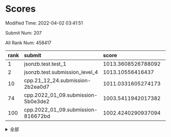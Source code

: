 # Scores

Modified Time: 2022-04-02 03:41:51

Submit Num: 207

All Rank Num: 458417

| rank |               submit               |       score        |       sigma        | pk_num |
| :--- | :--------------------------------- | :----------------- | :----------------- | :----- |
| 1    | jsonzb.test.test_1                 | 1013.3608526788092 | 0.8248323243140361 | 8854   |
| 2    | jsonzb.test.submission_level_4     | 1013.10556416437   | 0.8317201436041114 | 8861   |
| 10   | cpp.21_12_24.submission-2b2ea0d7   | 1011.0331605274173 | 0.7771782355201234 | 8860   |
| 74   | cpp.2022_01_09.submission-5b0e3de2 | 1003.5411942017382 | 0.7177140469172836 | 8861   |
| 100  | cpp.2022_01_09.submission-816672bd | 1002.4240290937094 | 0.7240019374477871 | 8856   |


<details>
<summary>全部</summary>

| rank |                 submit                 |       score        |       sigma        | pk_num |
| :--- | :------------------------------------- | :----------------- | :----------------- | :----- |
| 1    | jsonzb.test.test_1                     | 1013.3608526788092 | 0.8248323243140361 | 8854   |
| 2    | jsonzb.test.submission_level_4         | 1013.10556416437   | 0.8317201436041114 | 8861   |
| 3    | gobigger.level_3.submission_level_3_16 | 1011.7914306507378 | 0.7893444719537822 | 8860   |
| 4    | gobigger.level_3.submission_level_3_13 | 1011.7539246253871 | 0.7589525056906425 | 8853   |
| 5    | gobigger.level_3.submission_level_3_9  | 1011.7520559366909 | 0.784918066617721  | 8852   |
| 6    | gobigger.level_3.submission_level_3_26 | 1011.4498039495866 | 0.7943874371874534 | 8863   |
| 7    | gobigger.level_3.submission_level_3_31 | 1011.4148048396114 | 0.7946459868138    | 8863   |
| 8    | gobigger.level_3.submission_level_3_39 | 1011.3984846895238 | 0.7618967412547742 | 8858   |
| 9    | gobigger.level_3.submission_level_3_45 | 1011.0627526322484 | 0.74900121003266   | 8861   |
| 10   | cpp.21_12_24.submission-2b2ea0d7       | 1011.0331605274173 | 0.7771782355201234 | 8860   |
| 11   | gobigger.level_3.submission_level_3_37 | 1011.0172419742318 | 0.776344017565411  | 8858   |
| 12   | gobigger.level_3.submission_level_3_28 | 1010.9971989854356 | 0.7629251281509155 | 8856   |
| 13   | gobigger.level_3.submission_level_3_48 | 1010.9597265517696 | 0.7725812557023594 | 8860   |
| 14   | gobigger.level_3.submission_level_3_10 | 1010.8655116340672 | 0.7555420244574826 | 8861   |
| 15   | gobigger.level_3.submission_level_3_20 | 1010.7961265649719 | 0.7646309769038727 | 8857   |
| 16   | gobigger.level_3.submission_level_3_7  | 1010.4805910360687 | 0.779513812408349  | 8860   |
| 17   | gobigger.level_3.submission_level_3_18 | 1010.4722001160593 | 0.7326139543830978 | 8858   |
| 18   | gobigger.level_3.submission_level_3_35 | 1010.4476341783268 | 0.7538726015203935 | 8856   |
| 19   | gobigger.level_3.submission_level_3_0  | 1010.4165592684711 | 0.7558253386550606 | 8857   |
| 20   | gobigger.level_3.submission_level_3_34 | 1010.4082545916973 | 0.7522027331058869 | 8858   |
| 21   | gobigger.level_3.submission_level_3_19 | 1010.3810507543299 | 0.7456328603097115 | 8859   |
| 22   | gobigger.level_3.submission_level_3_15 | 1010.3488328609495 | 0.7594094503441726 | 8865   |
| 23   | gobigger.level_3.submission_level_3_38 | 1010.3102408749291 | 0.7689580508480195 | 8853   |
| 24   | gobigger.level_3.submission_level_3_25 | 1010.2618425298135 | 0.7388727773989873 | 8859   |
| 25   | gobigger.level_3.submission_level_3_1  | 1010.2187780516189 | 0.7794092814604815 | 8863   |
| 26   | gobigger.level_3.submission_level_3_8  | 1010.1992037975588 | 0.7556680469511067 | 8861   |
| 27   | gobigger.level_3.submission_level_3_49 | 1010.1731362080194 | 0.7914031456152278 | 8858   |
| 28   | gobigger.level_3.submission_level_3_40 | 1010.0383085943738 | 0.7537748844716325 | 8859   |
| 29   | gobigger.level_3.submission_level_3_36 | 1010.033617955238  | 0.7612491719863174 | 8857   |
| 30   | gobigger.level_3.submission_level_3_42 | 1009.8782697855424 | 0.7652775078732781 | 8857   |
| 31   | gobigger.level_3.submission_level_3_14 | 1009.8338356868506 | 0.7486439195642454 | 8864   |
| 32   | gobigger.level_3.submission_level_3_2  | 1009.8055970354001 | 0.7523151668035263 | 8864   |
| 33   | gobigger.level_3.submission_level_3_23 | 1009.7397043145736 | 0.7364778142000487 | 8856   |
| 34   | gobigger.level_3.submission_level_3_41 | 1009.6795303574398 | 0.7657171671433854 | 8859   |
| 35   | gobigger.level_3.submission_level_3_6  | 1009.6761605722853 | 0.7328648474894172 | 8861   |
| 36   | gobigger.level_3.submission_level_3_29 | 1009.6018249992659 | 0.7393649516388517 | 8862   |
| 37   | gobigger.level_3.submission_level_3_46 | 1009.5576534677934 | 0.7481499113570835 | 8853   |
| 38   | gobigger.level_3.submission_level_3_47 | 1009.5475135731385 | 0.7715176214161232 | 8867   |
| 39   | gobigger.level_3.submission_level_3_5  | 1009.3826057009023 | 0.749334936307653  | 8851   |
| 40   | gobigger.level_3.submission_level_3_44 | 1009.356511127744  | 0.7505902629514544 | 8855   |
| 41   | gobigger.level_3.submission_level_3_24 | 1009.2687892801646 | 0.7348040589854241 | 8853   |
| 42   | gobigger.level_3.submission_level_3_12 | 1009.2305849826425 | 0.7498782014925737 | 8853   |
| 43   | gobigger.level_3.submission_level_3_4  | 1009.1438255471371 | 0.7364423775020468 | 8858   |
| 44   | gobigger.level_3.submission_level_3_11 | 1009.1314053589628 | 0.7436761468366786 | 8859   |
| 45   | gobigger.level_3.submission_level_3_3  | 1009.058058688106  | 0.743892581848197  | 8862   |
| 46   | gobigger.level_3.submission_level_3_21 | 1009.027686408524  | 0.7566656136207751 | 8862   |
| 47   | gobigger.level_3.submission_level_3_27 | 1009.0249573726895 | 0.7510828265938303 | 8862   |
| 48   | gobigger.level_3.submission_level_3_33 | 1008.8048334674304 | 0.7531084755543503 | 8857   |
| 49   | gobigger.level_3.submission_level_3_32 | 1008.765556666348  | 0.7467366757605762 | 8860   |
| 50   | gobigger.level_3.submission_level_3_43 | 1008.6519605549088 | 0.7398759291029766 | 8859   |
| 51   | gobigger.level_3.submission_level_3_30 | 1008.519881256976  | 0.7226309166721994 | 8860   |
| 52   | gobigger.level_3.submission_level_3_17 | 1008.1739920708701 | 0.7303145793894219 | 8860   |
| 53   | gobigger.level_3.submission_level_3_22 | 1007.6464163052212 | 0.7270498949978639 | 8859   |
| 54   | gobigger.level_1.submission_level_1_37 | 1004.9364335337988 | 0.7303331012260285 | 8857   |
| 55   | gobigger.level_1.submission_level_1_28 | 1004.707798947763  | 0.7187854346282764 | 8860   |
| 56   | gobigger.level_1.submission_level_1_36 | 1004.6218501061971 | 0.7245777973820202 | 8860   |
| 57   | gobigger.level_1.submission_level_1_44 | 1004.3063928769524 | 0.7189855757671829 | 8860   |
| 58   | gobigger.level_1.submission_level_1_30 | 1004.2910263238542 | 0.7176541807054275 | 8860   |
| 59   | gobigger.level_1.submission_level_1_10 | 1004.2464184774154 | 0.7277469227790773 | 8861   |
| 60   | gobigger.level_1.submission_level_1_11 | 1004.2112539970074 | 0.7267312758964942 | 8856   |
| 61   | gobigger.level_1.submission_level_1_40 | 1004.2081852409984 | 0.7254471799620841 | 8856   |
| 62   | gobigger.level_1.submission_level_1_34 | 1004.0792929784108 | 0.7185928951024009 | 8857   |
| 63   | gobigger.level_1.submission_level_1_23 | 1004.0629145586109 | 0.718677445548842  | 8859   |
| 64   | gobigger.level_1.submission_level_1_46 | 1004.043764830595  | 0.7061337640809292 | 8857   |
| 65   | gobigger.level_1.submission_level_1_6  | 1004.0426782408913 | 0.7127180737549932 | 8860   |
| 66   | gobigger.level_1.submission_level_1_0  | 1004.0092062712065 | 0.7389551812605163 | 8855   |
| 67   | gobigger.level_1.submission_level_1_32 | 1003.8788798656549 | 0.7139312741922318 | 8855   |
| 68   | gobigger.level_1.submission_level_1_20 | 1003.8239791611516 | 0.7124302264718845 | 8859   |
| 69   | gobigger.level_1.submission_level_1_49 | 1003.8116818300468 | 0.7205668572865523 | 8861   |
| 70   | gobigger.level_1.submission_level_1_35 | 1003.7983513822724 | 0.7186470537378077 | 8859   |
| 71   | gobigger.level_1.submission_level_1_47 | 1003.6739744513729 | 0.7237585592443797 | 8851   |
| 72   | gobigger.level_1.submission_level_1_7  | 1003.5919683074599 | 0.7244085390238    | 8861   |
| 73   | gobigger.level_1.submission_level_1_18 | 1003.5510129486861 | 0.7196059509027766 | 8853   |
| 74   | cpp.2022_01_09.submission-5b0e3de2     | 1003.5411942017382 | 0.7177140469172836 | 8861   |
| 75   | gobigger.level_1.submission_level_1_38 | 1003.4648129151564 | 0.7175119041648625 | 8861   |
| 76   | gobigger.level_1.submission_level_1_5  | 1003.4303583543774 | 0.7139318488199076 | 8858   |
| 77   | gobigger.level_1.submission_level_1_1  | 1003.3555038892906 | 0.7115150287599022 | 8858   |
| 78   | gobigger.level_1.submission_level_1_13 | 1003.3266179348451 | 0.716024537807649  | 8859   |
| 79   | gobigger.level_1.submission_level_1_15 | 1003.3202959895378 | 0.7231153242386031 | 8857   |
| 80   | gobigger.level_1.submission_level_1_22 | 1003.3178994786244 | 0.7117823038551803 | 8855   |
| 81   | gobigger.level_1.submission_level_1_43 | 1003.3103481849943 | 0.7236843072365144 | 8860   |
| 82   | gobigger.level_1.submission_level_1_39 | 1003.2951114251267 | 0.7262271361744966 | 8861   |
| 83   | gobigger.level_1.submission_level_1_31 | 1003.2387945827144 | 0.7126913672148297 | 8857   |
| 84   | gobigger.level_1.submission_level_1_41 | 1003.2321487710352 | 0.7173760335286309 | 8864   |
| 85   | gobigger.level_1.submission_level_1_14 | 1003.1394707232631 | 0.7170444575122071 | 8862   |
| 86   | gobigger.level_1.submission_level_1_25 | 1003.100458858703  | 0.7291168642165178 | 8854   |
| 87   | gobigger.level_1.submission_level_1_2  | 1003.0562224608319 | 0.7082197142165634 | 8857   |
| 88   | gobigger.level_1.submission_level_1_9  | 1003.0288210105446 | 0.7140876504683956 | 8863   |
| 89   | gobigger.level_1.submission_level_1_45 | 1002.9894513689821 | 0.7144347044494632 | 8863   |
| 90   | gobigger.level_1.submission_level_1_17 | 1002.9782747920724 | 0.7162052186813836 | 8861   |
| 91   | gobigger.level_1.submission_level_1_48 | 1002.951746118913  | 0.7140985795908757 | 8856   |
| 92   | gobigger.level_1.submission_level_1_26 | 1002.9359758629683 | 0.7197409776662308 | 8859   |
| 93   | gobigger.level_1.submission_level_1_24 | 1002.9249688517607 | 0.720588559456972  | 8859   |
| 94   | gobigger.level_1.submission_level_1_19 | 1002.7672015149869 | 0.7117892347243178 | 8851   |
| 95   | gobigger.level_1.submission_level_1_21 | 1002.5766763999364 | 0.7186150693429451 | 8860   |
| 96   | gobigger.level_1.submission_level_1_29 | 1002.5751294293854 | 0.7214276634924474 | 8861   |
| 97   | gobigger.level_1.submission_level_1_33 | 1002.5351386493988 | 0.7050439812146031 | 8855   |
| 98   | gobigger.level_1.submission_level_1_3  | 1002.5217587727146 | 0.7228660212904767 | 8859   |
| 99   | gobigger.level_1.submission_level_1_27 | 1002.5011423070018 | 0.7100007524813783 | 8859   |
| 100  | cpp.2022_01_09.submission-816672bd     | 1002.4240290937094 | 0.7240019374477871 | 8856   |
| 101  | gobigger.level_1.submission_level_1_4  | 1002.3132452797419 | 0.7109498945204916 | 8862   |
| 102  | gobigger.level_1.submission_level_1_16 | 1002.1509923690414 | 0.709232228391301  | 8855   |
| 103  | gobigger.level_1.submission_level_1_12 | 1002.1042060612523 | 0.7241398549080988 | 8858   |
| 104  | gobigger.level_1.submission_level_1_42 | 1002.0869320059631 | 0.7130131314521928 | 8856   |
| 105  | gobigger.level_1.submission_level_1_8  | 1001.7231062654097 | 0.7092523533326213 | 8855   |
| 106  | gobigger.random.submission_random_11   | 997.5489729811326  | 0.7040121933026516 | 8857   |
| 107  | gobigger.random.submission_random_35   | 997.1832628365601  | 0.708388910985873  | 8863   |
| 108  | gobigger.random.submission_random_8    | 997.0324436798178  | 0.6998190895098664 | 8858   |
| 109  | gobigger.random.submission_random_38   | 997.0029619231883  | 0.6964964808262536 | 8861   |
| 110  | gobigger.random.submission_random_26   | 996.8607430527214  | 0.7107874200628128 | 8857   |
| 111  | gobigger.random.submission_random_30   | 996.842049600466   | 0.706494875746886  | 8860   |
| 112  | gobigger.random.submission_random_18   | 996.8167657767394  | 0.7129209111094231 | 8862   |
| 113  | gobigger.random.submission_random_22   | 996.8081858956629  | 0.716346600928241  | 8854   |
| 114  | gobigger.random.submission_random_44   | 996.7488573393326  | 0.7180935043856249 | 8855   |
| 115  | gobigger.random.submission_random_47   | 996.7286191478426  | 0.7111232668200518 | 8861   |
| 116  | gobigger.random.submission_random_31   | 996.7161004802847  | 0.7033864162467104 | 8862   |
| 117  | gobigger.random.submission_random_4    | 996.6909052379506  | 0.7144297498970726 | 8854   |
| 118  | gobigger.random.submission_random_9    | 996.6679134358902  | 0.7069593576398099 | 8860   |
| 119  | gobigger.random.submission_random_16   | 996.6196492875591  | 0.7085910402611663 | 8860   |
| 120  | gobigger.random.submission_random_32   | 996.5707636979008  | 0.7060161455457967 | 8853   |
| 121  | gobigger.random.submission_random_6    | 996.5124657833055  | 0.7107533556050387 | 8859   |
| 122  | gobigger.random.submission_random_29   | 996.4040841618553  | 0.7144079960774581 | 8858   |
| 123  | gobigger.random.submission_random_36   | 996.3360547608753  | 0.7103927743893576 | 8859   |
| 124  | gobigger.random.submission_random_48   | 996.3214050070624  | 0.700004180471232  | 8854   |
| 125  | gobigger.random.submission_random_2    | 996.2154446740476  | 0.6982997102393208 | 8859   |
| 126  | gobigger.random.submission_random_40   | 996.212787001085   | 0.7041270903864629 | 8863   |
| 127  | gobigger.random.submission_random_23   | 996.2071750125308  | 0.7156768272345782 | 8856   |
| 128  | gobigger.random.submission_random_10   | 996.1593420442186  | 0.7185147453032407 | 8858   |
| 129  | gobigger.random.submission_random_28   | 996.144076289035   | 0.7054761174419418 | 8859   |
| 130  | gobigger.random.submission_random_7    | 996.121898208916   | 0.7044425838999492 | 8861   |
| 131  | gobigger.random.submission_random_46   | 996.0215077705906  | 0.7128416550334458 | 8860   |
| 132  | gobigger.random.submission_random_45   | 996.018938738016   | 0.7045660567749126 | 8861   |
| 133  | gobigger.random.submission_random_25   | 995.9577189148407  | 0.717367925840965  | 8858   |
| 134  | gobigger.random.submission_random_49   | 995.9565775443147  | 0.7173118020263372 | 8859   |
| 135  | gobigger.random.submission_random_39   | 995.9310055475828  | 0.7084751095918255 | 8850   |
| 136  | gobigger.random.submission_random_19   | 995.9298278099537  | 0.7059110964850711 | 8862   |
| 137  | gobigger.random.submission_random_5    | 995.9103384474217  | 0.7170841048419286 | 8858   |
| 138  | gobigger.random.submission_random_42   | 995.8005448163732  | 0.7070098996781436 | 8861   |
| 139  | gobigger.random.submission_random_17   | 995.7351206503979  | 0.7126282995152979 | 8857   |
| 140  | gobigger.random.submission_random_27   | 995.6906724527236  | 0.7148482593778303 | 8855   |
| 141  | gobigger.random.submission_random_15   | 995.653215896786   | 0.7114957640569965 | 8854   |
| 142  | gobigger.random.submission_random_21   | 995.6463478448436  | 0.736562072547264  | 8859   |
| 143  | gobigger.random.submission_random_24   | 995.6323367389576  | 0.7115314934816873 | 8861   |
| 144  | gobigger.random.submission_random_1    | 995.4490329585993  | 0.7297456027238007 | 8866   |
| 145  | gobigger.random.submission_random_43   | 995.4181396923361  | 0.7046976987700244 | 8855   |
| 146  | gobigger.random.submission_random_34   | 995.361823586286   | 0.716008110229831  | 8856   |
| 147  | gobigger.random.submission_random_0    | 995.2859089886886  | 0.7184327424567868 | 8863   |
| 148  | gobigger.random.submission_random_12   | 995.2858545807624  | 0.7205745245113073 | 8856   |
| 149  | gobigger.random.submission_random_33   | 995.1452011985245  | 0.7068883823222161 | 8861   |
| 150  | gobigger.random.submission_random_13   | 995.1439575258064  | 0.7379947079668415 | 8858   |
| 151  | gobigger.random.submission_random_20   | 995.1223619948272  | 0.6918164212407604 | 8856   |
| 152  | gobigger.random.submission_random_37   | 994.9900433127225  | 0.6990736064010076 | 8859   |
| 153  | gobigger.random.submission_random_3    | 994.8594179179809  | 0.7317144048257834 | 8861   |
| 154  | gobigger.random.submission_random_41   | 994.7422944014722  | 0.716514240583714  | 8857   |
| 155  | gobigger.random.submission_random_14   | 994.6365698639358  | 0.7082944381140468 | 8860   |
| 156  | gobigger.level_2.submission_level_2_6  | 994.1617407141689  | 0.7344977982593911 | 8857   |
| 157  | gobigger.level_2.submission_level_2_31 | 993.7462912404791  | 0.7191012730181693 | 8856   |
| 158  | gobigger.level_2.submission_level_2_44 | 993.4827761359835  | 0.7324148611421265 | 8857   |
| 159  | gobigger.level_2.submission_level_2_13 | 993.246189418556   | 0.7322054386086899 | 8855   |
| 160  | gobigger.level_2.submission_level_2_34 | 993.2041066698216  | 0.739899598863103  | 8858   |
| 161  | gobigger.level_2.submission_level_2_40 | 993.1654541641935  | 0.7556652179798626 | 8858   |
| 162  | gobigger.level_2.submission_level_2_11 | 993.014468462118   | 0.7373030007193735 | 8863   |
| 163  | gobigger.level_2.submission_level_2_27 | 992.9983182987746  | 0.7595810413849607 | 8857   |
| 164  | gobigger.level_2.submission_level_2_47 | 992.9887865873503  | 0.7342522230467151 | 8854   |
| 165  | gobigger.level_2.submission_level_2_10 | 992.9800088534251  | 0.748082879698431  | 8857   |
| 166  | gobigger.level_2.submission_level_2_28 | 992.9472161501908  | 0.7378509236513615 | 8861   |
| 167  | gobigger.level_2.submission_level_2_4  | 992.9262831720526  | 0.7692832717315893 | 8862   |
| 168  | gobigger.level_2.submission_level_2_19 | 992.8753457675159  | 0.7507877118331676 | 8864   |
| 169  | gobigger.level_2.submission_level_2_32 | 992.6743131157368  | 0.7444533943162527 | 8860   |
| 170  | gobigger.level_2.submission_level_2_38 | 992.616574453056   | 0.7265195538417427 | 8855   |
| 171  | gobigger.level_2.submission_level_2_25 | 992.4944800596892  | 0.7336928344489778 | 8858   |
| 172  | gobigger.level_2.submission_level_2_35 | 992.3384967205046  | 0.7452635163285132 | 8855   |
| 173  | gobigger.level_2.submission_level_2_1  | 992.3286179548521  | 0.733682007503568  | 8858   |
| 174  | gobigger.level_2.submission_level_2_5  | 992.2907801640323  | 0.7371268164582324 | 8859   |
| 175  | gobigger.level_2.submission_level_2_37 | 992.2735410921288  | 0.7348543623891022 | 8857   |
| 176  | gobigger.level_2.submission_level_2_43 | 992.26216584193    | 0.7437410995373245 | 8851   |
| 177  | gobigger.level_2.submission_level_2_21 | 992.2392854201643  | 0.7318814510540104 | 8858   |
| 178  | gobigger.level_2.submission_level_2_7  | 992.1290953123466  | 0.7438122935310719 | 8859   |
| 179  | gobigger.level_2.submission_level_2_15 | 992.1287621763281  | 0.7390711043215578 | 8861   |
| 180  | gobigger.level_2.submission_level_2_12 | 992.0956804865231  | 0.7438469612835259 | 8856   |
| 181  | gobigger.level_2.submission_level_2_8  | 992.0440539512238  | 0.7251232575488504 | 8855   |
| 182  | gobigger.level_2.submission_level_2_36 | 991.9665874675413  | 0.7523761154030731 | 8860   |
| 183  | gobigger.level_2.submission_level_2_0  | 991.9568230838989  | 0.7535823293408989 | 8861   |
| 184  | gobigger.level_2.submission_level_2_24 | 991.950556989619   | 0.7430648518432749 | 8858   |
| 185  | gobigger.level_2.submission_level_2_14 | 991.910270129711   | 0.7561714661235756 | 8856   |
| 186  | gobigger.level_2.submission_level_2_46 | 991.8428044112727  | 0.7442130570854996 | 8854   |
| 187  | gobigger.level_2.submission_level_2_20 | 991.7426190443049  | 0.7441103225370543 | 8857   |
| 188  | gobigger.level_2.submission_level_2_18 | 991.6874620379712  | 0.7327162575616878 | 8862   |
| 189  | gobigger.level_2.submission_level_2_3  | 991.6641907595813  | 0.7291843467845266 | 8858   |
| 190  | gobigger.level_2.submission_level_2_33 | 991.6166009349183  | 0.7545603007301508 | 8857   |
| 191  | gobigger.level_2.submission_level_2_2  | 991.6097556105052  | 0.7523488609037087 | 8855   |
| 192  | gobigger.level_2.submission_level_2_30 | 991.5574362280229  | 0.7373304055218384 | 8858   |
| 193  | gobigger.level_2.submission_level_2_41 | 991.4906381209822  | 0.7311649235831034 | 8859   |
| 194  | gobigger.level_2.submission_level_2_23 | 991.4817489645723  | 0.7490461487358966 | 8857   |
| 195  | gobigger.level_2.submission_level_2_42 | 991.415125981476   | 0.7525037523324469 | 8860   |
| 196  | gobigger.level_2.submission_level_2_26 | 991.3451946126548  | 0.7770620295361719 | 8853   |
| 197  | gobigger.level_2.submission_level_2_49 | 991.3363986422702  | 0.7512471809874832 | 8853   |
| 198  | gobigger.level_2.submission_level_2_29 | 991.3288270983061  | 0.745241694689567  | 8857   |
| 199  | gobigger.level_2.submission_level_2_16 | 991.2997496904976  | 0.7500790675463147 | 8856   |
| 200  | gobigger.level_2.submission_level_2_39 | 991.2892014122183  | 0.7561277376169298 | 8854   |
| 201  | gobigger.level_2.submission_level_2_48 | 991.1005597945227  | 0.7536147045759974 | 8862   |
| 202  | gobigger.level_2.submission_level_2_22 | 991.0894869101007  | 0.7417148682423015 | 8861   |
| 203  | gobigger.level_2.submission_level_2_9  | 990.8221440586958  | 0.767811256281872  | 8861   |
| 204  | gobigger.level_2.submission_level_2_17 | 990.7766629916233  | 0.7637221990900865 | 8859   |
| 205  | gobigger.level_2.submission_level_2_45 | 990.6708983458661  | 0.752461638636504  | 8857   |
| 206  | gobigger.none.submission_none_0        | 977.8941964259902  | 1.4118449373360407 | 8859   |
| 207  | gobigger.none.submission_none_1        | 974.3844192740165  | 1.7443666740048194 | 8858   |

</details>